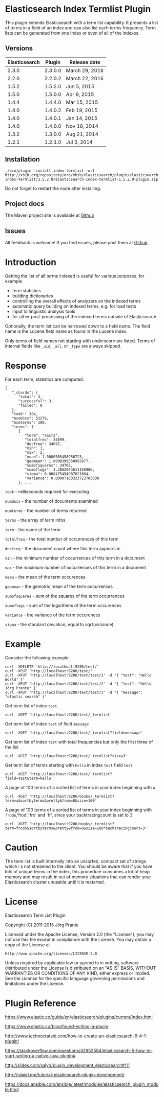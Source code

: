 # Elasticsearch Index Termlist Plugin

This plugin extends Elasticsearch with a term list capability. It presents a list of terms in a field of an index
and can also list each terms frequency. Term lists can be generated from one index or even of all of the
indexes.

## Versions

| Elasticsearch  | Plugin       | Release date |
| -------------- | ------------ | ------------ |
| 2.3.0          | 2.3.0.0      | March 29, 2016 |     
| 2.2.0          | 2.2.0.2      | March 22, 2016 |     
| 1.5.2          | 1.5.2.0      | Jun  5, 2015 |
| 1.5.0          | 1.5.0.0      | Apr  9, 2015 |
| 1.4.4          | 1.4.4.0      | Mar 15, 2015 |
| 1.4.0          | 1.4.0.2      | Feb 19, 2015 |
| 1.4.0          | 1.4.0.1      | Jan 14, 2015 |
| 1.4.0          | 1.4.0.0      | Nov 18, 2014 |
| 1.3.2          | 1.3.0.0      | Aug 21, 2014 |
| 1.2.1          | 1.2.1.0      | Jul  3, 2014 |

## Installation

    ./bin/plugin -install index-termlist -url http://xbib.org/repository/org/xbib/elasticsearch/plugin/elasticsearch-index-termlist/1.5.2.0/elasticsearch-index-termlist-1.5.2.0-plugin.zip

Do not forget to restart the node after installing.

## Project docs

The Maven project site is available at [Github](http://jprante.github.io/elasticsearch-index-termlist)

## Issues

All feedback is welcome! If you find issues, please post them at [Github](https://github.com/jprante/elasticsearch-index-termlist/issues)

# Introduction

Getting the list of all terms indexed is useful for various purposes, for example

- term statistics
- building dictionaries
- controlling the overall effects of analyzers on the indexed terms
- automatic query building on indexed terms, e.g. for load tests
- input to linguistic analysis tools
- for other post-processing of the indexed terms outside of Elasticsearch

Optionally, the term list can be narrowed down to a field name. The field name is the Lucene field
name as found in the Lucene index.

Only terms of field names not starting with underscore are listed. Terms of internal fields
like `_uid`, `_all`, or `_type` are always skipped.

# Response

For each term, statistics are computed.

    {
       "_shards": {
          "total": 3,
          "successful": 3,
          "failed": 0
       },
       "took": 384,
       "numdocs": 51279,
       "numterms": 100,
       "terms": [
		  {
			 "term": "aacr2",
			 "totalfreq": 34699,
			 "docfreq": 34697,
			 "min": 1,
			 "max": 2,
			 "mean": 1.0000505458956723,
			 "geomean": 1.0000399550985877,
			 "sumofsquares": 34703,
			 "sumoflogs": 1.3862943611198906,
			 "sigma": 0.008475454987021664,
			 "variance": 0.00007183333723703039
		  }, ...
           
           
`took` - milliseconds required for executing

`numdocs` - the number of documents examined
           
`numterms` - the number of terms returned
           
`terms` - the array of term infos
           
`term` - the name of the term
           
`totalfreq` - the total number of occurrences of this term
           
`docfreq` - the document count where this term appears in
            
`min` - the minimum number of occurrences of this term in a document
            
`max` - the maximum number of occurrences of this term in a document 

`mean` - the mean of the term occurences 

`geomean` - the gemotric mean of the term occurrences

`sumofsquares` - sum of the squares of the term occurrences

`sumoflogs` - sum of the logarithms of the term occurences

`variance` - the variance of the term occurences

`sigma` - the standard deviation, equal to sqrt(variance)

# Example

Consider the following example 

	curl -XDELETE 'http://localhost:9200/test/'
	curl -XPUT 'http://localhost:9200/test/'
	curl -XPUT 'http://localhost:9200/test/test/1' -d '{ "test": "Hello World" }'
	curl -XPUT 'http://localhost:9200/test/test/2' -d '{ "test": "Hello Jörg Prante" }'
	curl -XPUT 'http://localhost:9200/test/test/3' -d '{ "message": "elastic search" }'

Get term list of index ``test``

	curl -XGET 'http://localhost:9200/test/_termlist'

Get term list of index `test` of field `message`

	curl -XGET 'http://localhost:9200/test/_termlist?field=message'

Get term list of index `test` with total frequencies but only the first three of the list

	curl -XGET 'http://localhost:9200/test/_termlist?size=3'

Get term list of terms starting with `hello` in index `test` field `test`

	curl -XGET 'http://localhost:9200/test/_termlist?field=test&term=hello'

A page of 100 terms of a sorted list of terms in your index beginning with `a`

    curl -XGET 'http://localhost:9200/books/_termlist?term=a&sortbyterms&pretty&from=0&size=100' 
	
A page of 100 terms of a sorted list of terms in your index beginning with `frodo`,'frod','fro' and 'fr', since your backtracingcount is set to 3

    curl -XGET 'http://localhost:9200/books/_termlist?term=frodo&sortbyterms&pretty&from=0&size=100*backtracingcount=3' 

# Caution

The term list is built internally into an unsorted, compact set of strings which i
s not streamed to the client. You should be aware that if you have lots of unique terms
in the index, this procedure consumes a lot of heap memory and may result in
out of memory situations that can render your Elasticsearch cluster unusable
until it is restarted.

# License

Elasticsearch Term List Plugin

Copyright (C) 2011-2015 Jörg Prante

Licensed under the Apache License, Version 2.0 (the "License");
you may not use this file except in compliance with the License.
You may obtain a copy of the License at

    http://www.apache.org/licenses/LICENSE-2.0

Unless required by applicable law or agreed to in writing, software
distributed under the License is distributed on an "AS IS" BASIS,
WITHOUT WARRANTIES OR CONDITIONS OF ANY KIND, either express or implied.
See the License for the specific language governing permissions and
limitations under the License.

# Plugin Reference

https://www.elastic.co/guide/en/elasticsearch/plugins/current/index.html

https://www.elastic.co/blog/found-writing-a-plugin

http://www.technocratsid.com/how-to-create-an-elasticsearch-6-4-1-plugin/

https://stackoverflow.com/questions/42652584/elasticsearch-5-how-to-start-writing-a-native-java-plugin#

http://slides.com/salyh/plugin_development_elasticsearch#/11

http://jalajel.me/tutorial-elasticsearch-plugin-development/

https://docs.ansible.com/ansible/latest/modules/elasticsearch_plugin_module.html
